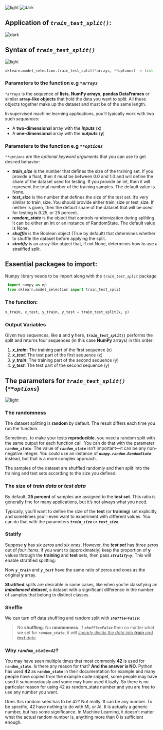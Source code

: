 ![light](https://user-images.githubusercontent.com/12748752/126882596-b9ba4645-7001-435e-9a3c-d4416a2543c1.png)
![dark](https://user-images.githubusercontent.com/12748752/126882595-d1f5449e-14bb-4ab3-809c-292caf0858a1.png)

## Application of _`train_test_split()`_:
![dark](https://user-images.githubusercontent.com/12748752/126882595-d1f5449e-14bb-4ab3-809c-292caf0858a1.png)

## Syntax of _`train_test_split()`_
![light](https://user-images.githubusercontent.com/12748752/126882596-b9ba4645-7001-435e-9a3c-d4416a2543c1.png)

```Python
sklearn.model_selection.train_test_split(*arrays, **options) -> list
```

### Parameters to the function e.g _`*arrays`_
_`*arrays`_ is the sequence of **lists**, **NumPy arrays**, **pandas DataFrames** or similar **array-like objects** that hold the data you want to split. All these objects together make up the dataset and must be of the same length.

In supervised machine learning applications, you’ll typically work with two such _sequences_:
* A **two-dimensional** array with the **_inputs_** (**x**)
* A **one-dimensional** array with the **_outputs_** (**y**)

### Parameters to the function e.g _`**options`_
_`**options`_ are the _optional keyword arguments_ that you can use to get desired behavior:
* **_train_size_** is the number that defines the size of the training set. If you provide a float, then it must be between 0.0 and 1.0 and will define the share of the dataset used for testing. If you provide an int, then it will represent the total number of the training samples. The default value is None.
* **_test_size_** is the number that defines the size of the test set. It’s very similar to train_size. You should provide either train_size or test_size. If neither is given, then the default share of the dataset that will be used for testing is 0.25, or 25 percent.
* **_random_state_** is the object that controls randomization during splitting. It can be either an int or an instance of RandomState. The default value is None.
* **_shuffle_** is the Boolean object (True by default) that determines whether to shuffle the dataset before applying the split.
* **_stratify_** is an array-like object that, if not None, determines how to use a stratified split.


## Essential packages to import:
Numpy library needs to be import along with the  _`train_test_split`_ package
```Python
 import numpy as np
 from sklearn.model_selection import train_test_split
```
### The function:
```Python 
x_train, x_test, y_train, y_test = train_test_split(x, y)
```
### Output Variables
Given two sequences, like **x** and **y** here, ***`train_test_split()`*** performs the split and returns four sequences (in this case **NumPy** arrays) in this order:

1) **_x_train_**: The training part of the first sequence (x)
2) **_x_test_**: The test part of the first sequence (x)
3) **_y_train_**: The training part of the second sequence (y)
4) **_y_test_**: The test part of the second sequence (y)

## The parameters for _`train_test_split()`_ (_`**options`_)
![light](https://user-images.githubusercontent.com/12748752/126882596-b9ba4645-7001-435e-9a3c-d4416a2543c1.png)

### The randomness
The dataset splitting is **random** by default. The result differs each time you run the function.

Sometimes, to make your tests **reproducible**, you need a random split with the same output for each function call. You can do that with the parameter **_`random_state`_**. The value of **_`random_state`_** isn’t important—it can be any non-negative integer. You could use an instance of **_`numpy.random.RandomState`_** instead, but that is a more complex approach.

The samples of the dataset are shuffled randomly and then split into the training and test sets according to the size you defined.

### The size of _train data_ or _test data_
By default, **25 percent** of samples are assigned to the **test set**. This ratio is generally fine for many applications, but it’s not always what you need.

Typically, you’ll want to define the size of the **test** (or **training**) set explicitly, and sometimes you’ll even want to experiment with different values. You can do that with the parameters **_`train_size`_** or **_`test_size`_**.

### Statify
Suppose **y** has _six zeros_ and _six ones_. However, the _**test set**_ has _three zeros_ out of _four items_. If you want to (approximately) keep the proportion of **y** values through the **training** and **test** sets, then pass **_`stratify=y`_**. This will enable stratified splitting:

Now **_`y_train`_** and **_`y_test`_** have the same ratio of zeros and ones as the original **y** array.

**Stratified** splits are desirable in some cases, like when you’re classifying an **_imbalanced dataset_**, a dataset with a significant difference in the number of samples that belong to distinct classes.

### Sheffle
We can turn off data shuffling and random split with **_`shuffle=False`_**:  
> No **shuffling**. No **randomness**. If **_`shuffle=False`_** then no matter what we set for **_`random_state`_**, it will <ins><i>linearly divide the data into **train** and **test** data</i></ins>.

### Why _`random_state=42`_?
You may have seen multiple times that most commonly **42** is used for **`random_state`**. Is there any reason for that? **And the answer is NO**. Python has used **42** as **`random_state`** in their documentation for example and many people have copied from the example code snippet, some people may have used it subconsciously and some may have used it lazily. So there is no particular reason for using 42 as random_state number and you are free to use any number you want.

Does this random seed has to be 42? Not really. It can be any number. To be specific, 42 have nothing to do with ML or AI. It is actually a generic number, but has some significance. In Machine Learning, it doesn't matter what the actual random number is, anything more than 0 is sufficient enough.
